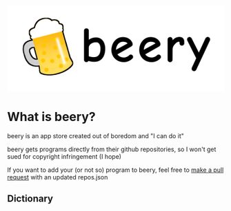 <p align="center">
  <img width="512" height="200" src="https://raw.githubusercontent.com/Forbirdden/beery/refs/heads/main/logoxtitle.png">
</p>

# What is beery?
beery is an app store created out of boredom and "I can do it"

beery gets programs directly from their github repositories, so I won't get sued for copyright infringement (I hope)

If you want to add your (or not so) program to beery, feel free to [make a pull request](https://github.com/Forbirdden/beery-mobile/pulls) with an updated repos.json

## Dictionary
